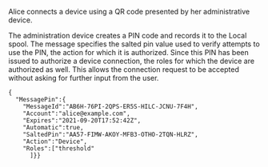 
Alice connects a device using a QR code presented by her administrative device.

The administration device creates a PIN code and records it to the Local spool. The
message specifies the salted pin value used to verify attempts to use the PIN, the
action for which it is authorized. Since this PIN has been issued to authorize a device
connection, the roles for which the device are authorized as well. This allows the 
connection request to be accepted without asking for further input from the user.

~~~~
{
  "MessagePin":{
    "MessageId":"AB6H-76PI-2QPS-ER5S-HILC-JCNU-7F4H",
    "Account":"alice@example.com",
    "Expires":"2021-09-20T17:52:42Z",
    "Automatic":true,
    "SaltedPin":"AA57-FIMW-AKOY-MFB3-OTHO-2TQN-HLRZ",
    "Action":"Device",
    "Roles":["threshold"
      ]}}
~~~~

